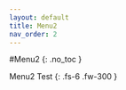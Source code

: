 ```yaml
---
layout: default
title: Menu2
nav_order: 2
---
```


#Menu2
{: .no_toc }

Menu2 Test
{: .fs-6 .fw-300 }

